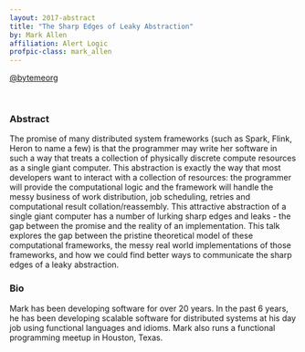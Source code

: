 ```yaml
---
layout: 2017-abstract
title: "The Sharp Edges of Leaky Abstraction"
by: Mark Allen
affiliation: Alert Logic
profpic-class: mark_allen
---
```


[@bytemeorg](https://twitter.com/bytemeorg)

<br/>

### Abstract

The promise of many distributed system frameworks (such as Spark, Flink, Heron to name a few) is that the programmer may write her software in such a way that treats a collection of physically discrete compute resources as a single giant computer. This abstraction is exactly the way that most developers want to interact with a collection of resources: the programmer will provide the computational logic and the framework will handle the messy business of work distribution, job scheduling, retries and computational result collation/reassembly.  This attractive abstraction of a single giant computer has a number of lurking sharp edges and leaks - the gap between the promise and the reality of an implementation.  This talk explores the gap between the pristine theoretical model of these computational frameworks, the messy real world implementations of those frameworks, and how we could find better ways to communicate the sharp edges of a leaky abstraction.

### Bio

Mark has been developing software for over 20 years. In the past 6 years, he has been developing scalable software for distributed systems at his day job using functional languages and idioms. Mark also runs a functional programming meetup in Houston, Texas.

